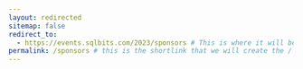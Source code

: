 ```yaml
---
layout: redirected
sitemap: false
redirect_to:
  - https://events.sqlbits.com/2023/sponsors # This is where it will be redirected  - must be a complete url and a space after the -
permalink: /sponsors # this is the shortlink that we will create the / is required - MUST MATCH the name of the file amd a space after the :
---
```

